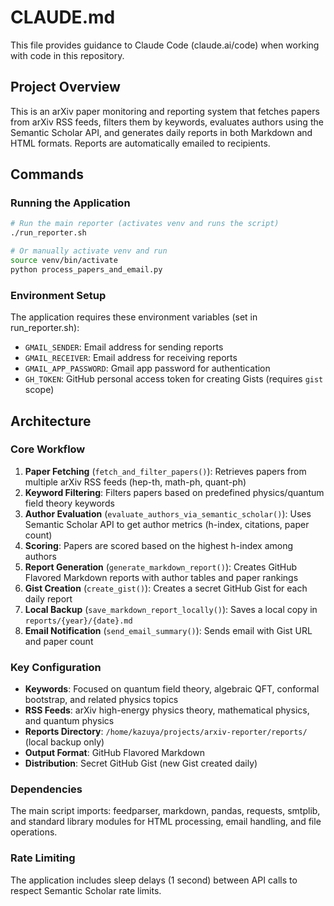 # CLAUDE.md

This file provides guidance to Claude Code (claude.ai/code) when working with code in this repository.

## Project Overview

This is an arXiv paper monitoring and reporting system that fetches papers from arXiv RSS feeds, filters them by keywords, evaluates authors using the Semantic Scholar API, and generates daily reports in both Markdown and HTML formats. Reports are automatically emailed to recipients.

## Commands

### Running the Application
```bash
# Run the main reporter (activates venv and runs the script)
./run_reporter.sh

# Or manually activate venv and run
source venv/bin/activate
python process_papers_and_email.py
```

### Environment Setup
The application requires these environment variables (set in run_reporter.sh):
- `GMAIL_SENDER`: Email address for sending reports
- `GMAIL_RECEIVER`: Email address for receiving reports
- `GMAIL_APP_PASSWORD`: Gmail app password for authentication
- `GH_TOKEN`: GitHub personal access token for creating Gists (requires `gist` scope)

## Architecture

### Core Workflow
1. **Paper Fetching** (`fetch_and_filter_papers()`): Retrieves papers from multiple arXiv RSS feeds (hep-th, math-ph, quant-ph)
2. **Keyword Filtering**: Filters papers based on predefined physics/quantum field theory keywords
3. **Author Evaluation** (`evaluate_authors_via_semantic_scholar()`): Uses Semantic Scholar API to get author metrics (h-index, citations, paper count)
4. **Scoring**: Papers are scored based on the highest h-index among authors
5. **Report Generation** (`generate_markdown_report()`): Creates GitHub Flavored Markdown reports with author tables and paper rankings
6. **Gist Creation** (`create_gist()`): Creates a secret GitHub Gist for each daily report
7. **Local Backup** (`save_markdown_report_locally()`): Saves a local copy in `reports/{year}/{date}.md`
8. **Email Notification** (`send_email_summary()`): Sends email with Gist URL and paper count

### Key Configuration
- **Keywords**: Focused on quantum field theory, algebraic QFT, conformal bootstrap, and related physics topics
- **RSS Feeds**: arXiv high-energy physics theory, mathematical physics, and quantum physics
- **Reports Directory**: `/home/kazuya/projects/arxiv-reporter/reports/` (local backup only)
- **Output Format**: GitHub Flavored Markdown
- **Distribution**: Secret GitHub Gist (new Gist created daily)

### Dependencies
The main script imports: feedparser, markdown, pandas, requests, smtplib, and standard library modules for HTML processing, email handling, and file operations.

### Rate Limiting
The application includes sleep delays (1 second) between API calls to respect Semantic Scholar rate limits.